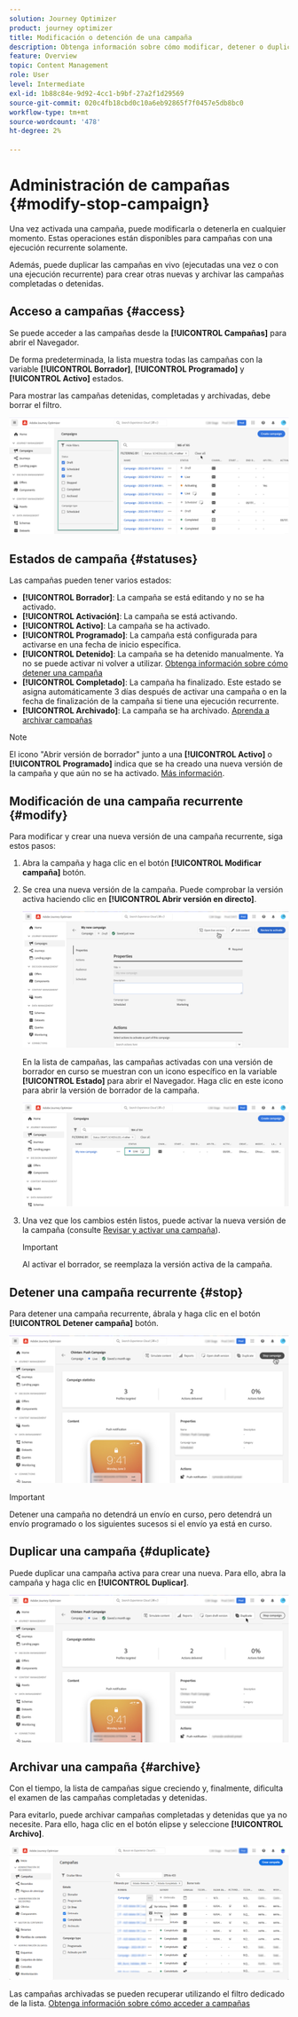 ```yaml
---
solution: Journey Optimizer
product: journey optimizer
title: Modificación o detención de una campaña
description: Obtenga información sobre cómo modificar, detener o duplicar campañas en directo en [!DNL Journey Optimizer]
feature: Overview
topic: Content Management
role: User
level: Intermediate
exl-id: 1b88c84e-9d92-4cc1-b9bf-27a2f1d29569
source-git-commit: 020c4fb18cbd0c10a6eb92865f7f0457e5db8bc0
workflow-type: tm+mt
source-wordcount: '478'
ht-degree: 2%

---
```


# Administración de campañas {#modify-stop-campaign}

Una vez activada una campaña, puede modificarla o detenerla en cualquier momento. Estas operaciones están disponibles para campañas con una ejecución recurrente solamente.

Además, puede duplicar las campañas en vivo (ejecutadas una vez o con una ejecución recurrente) para crear otras nuevas y archivar las campañas completadas o detenidas.

## Acceso a campañas {#access}

Se puede acceder a las campañas desde la **[!UICONTROL Campañas]** para abrir el Navegador.

De forma predeterminada, la lista muestra todas las campañas con la variable **[!UICONTROL Borrador]**, **[!UICONTROL Programado]** y **[!UICONTROL Activo]** estados.

Para mostrar las campañas detenidas, completadas y archivadas, debe borrar el filtro.

![](assets/create-campaign-list.png)

## Estados de campaña {#statuses}

Las campañas pueden tener varios estados:

* **[!UICONTROL Borrador]**: La campaña se está editando y no se ha activado.
* **[!UICONTROL Activación]**: La campaña se está activando.
* **[!UICONTROL Activo]**: La campaña se ha activado.
* **[!UICONTROL Programado]**: La campaña está configurada para activarse en una fecha de inicio específica.
* **[!UICONTROL Detenido]**: La campaña se ha detenido manualmente. Ya no se puede activar ni volver a utilizar. [Obtenga información sobre cómo detener una campaña](modify-stop-campaign.md#stop)
* **[!UICONTROL Completado]**: La campaña ha finalizado. Este estado se asigna automáticamente 3 días después de activar una campaña o en la fecha de finalización de la campaña si tiene una ejecución recurrente.
* **[!UICONTROL Archivado]**: La campaña se ha archivado. [Aprenda a archivar campañas](modify-stop-campaign.md#archive)

>[!NOTE]
>
>El icono &quot;Abrir versión de borrador&quot; junto a una **[!UICONTROL Activo]** o **[!UICONTROL Programado]** indica que se ha creado una nueva versión de la campaña y que aún no se ha activado. [Más información](modify-stop-campaign.md#modify).

## Modificación de una campaña recurrente {#modify}

Para modificar y crear una nueva versión de una campaña recurrente, siga estos pasos:

1. Abra la campaña y haga clic en el botón **[!UICONTROL Modificar campaña]** botón.

1. Se crea una nueva versión de la campaña. Puede comprobar la versión activa haciendo clic en **[!UICONTROL Abrir versión en directo]**.

   ![](assets/create-campaign-draft.png)

   En la lista de campañas, las campañas activadas con una versión de borrador en curso se muestran con un icono específico en la variable **[!UICONTROL Estado]** para abrir el Navegador. Haga clic en este icono para abrir la versión de borrador de la campaña.

   ![](assets/create-campaign-edit-list.png)

1. Una vez que los cambios estén listos, puede activar la nueva versión de la campaña (consulte [Revisar y activar una campaña](create-campaign.md#review-activate)).

   >[!IMPORTANT]
   >
   >Al activar el borrador, se reemplaza la versión activa de la campaña.

## Detener una campaña recurrente {#stop}

Para detener una campaña recurrente, ábrala y haga clic en el botón **[!UICONTROL Detener campaña]** botón.

![](assets/create-campaign-stop.png)

>[!IMPORTANT]
>
>Detener una campaña no detendrá un envío en curso, pero detendrá un envío programado o los siguientes sucesos si el envío ya está en curso.

<!-- inbound campaign (inapp): can stop and resume -->

## Duplicar una campaña {#duplicate}

Puede duplicar una campaña activa para crear una nueva. Para ello, abra la campaña y haga clic en **[!UICONTROL Duplicar]**.

![](assets/create-campaign-duplicate.png)

## Archivar una campaña {#archive}

Con el tiempo, la lista de campañas sigue creciendo y, finalmente, dificulta el examen de las campañas completadas y detenidas.

Para evitarlo, puede archivar campañas completadas y detenidas que ya no necesite. Para ello, haga clic en el botón elipse y seleccione **[!UICONTROL Archivo]**.

![](assets/create-campaign-archive.png)

Las campañas archivadas se pueden recuperar utilizando el filtro dedicado de la lista. [Obtenga información sobre cómo acceder a campañas](get-started-with-campaigns.md#access)
